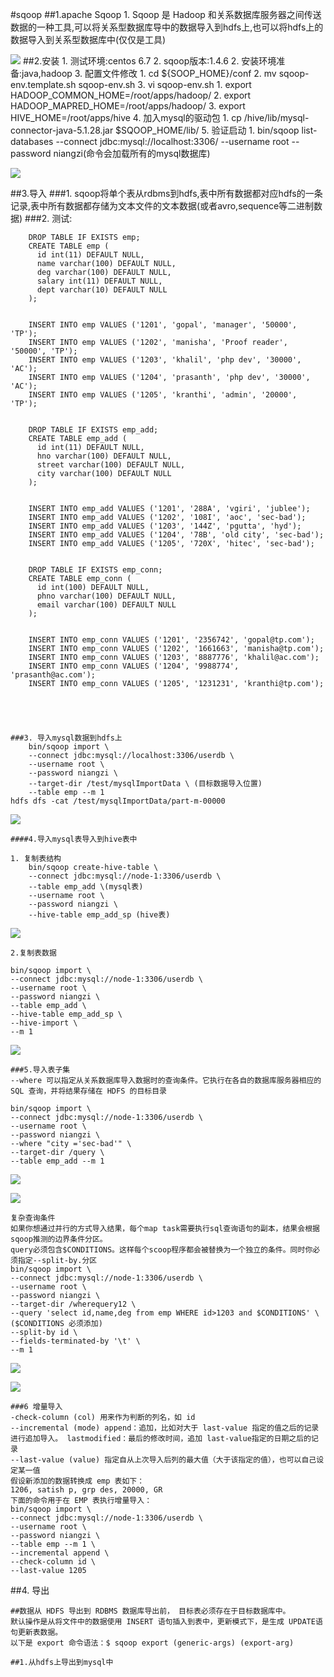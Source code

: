 #sqoop
##1.apache Sqoop
	1. Sqoop 是 Hadoop 和关系数据库服务器之间传送数据的一种工具,可以将关系型数据库导中的数据导入到hdfs上,也可以将hdfs上的数据导入到关系型数据库中(仅仅是工具)

![](https://i.imgur.com/bZ5o0q7.png)
##2.安装
	1. 测试环境:centos 6.7
	2. sqoop版本:1.4.6
	2. 安装环境准备:java,hadoop
	3. 配置文件修改
		1. cd ${SOOP_HOME}/conf
		2. mv sqoop-env.template.sh sqoop-env.sh
		3. vi sqoop-env.sh
			1. export HADOOP_COMMON_HOME=/root/apps/hadoop/
			2. export HADOOP_MAPRED_HOME=/root/apps/hadoop/
			3. export HIVE_HOME=/root/apps/hive
	4. 加入mysql的驱动包
		1. cp /hive/lib/mysql-connector-java-5.1.28.jar	$SQOOP_HOME/lib/
	5. 验证启动
		1. bin/sqoop list-databases --connect jdbc:mysql://localhost:3306/ --username root --password niangzi(命令会加载所有的mysql数据库)
	
![](https://i.imgur.com/0ne7QSZ.png)


##3.导入
	###1. sqoop将单个表从rdbms到hdfs,表中所有数据都对应hdfs的一条记录,表中所有数据都存储为文本文件的文本数据(或者avro,sequence等二进制数据)
	###2. 测试:
		
		DROP TABLE IF EXISTS emp;
		CREATE TABLE emp (
		  id int(11) DEFAULT NULL,
		  name varchar(100) DEFAULT NULL,
		  deg varchar(100) DEFAULT NULL,
		  salary int(11) DEFAULT NULL,
		  dept varchar(10) DEFAULT NULL
		);
		

		INSERT INTO emp VALUES ('1201', 'gopal', 'manager', '50000', 'TP');
		INSERT INTO emp VALUES ('1202', 'manisha', 'Proof reader', '50000', 'TP');
		INSERT INTO emp VALUES ('1203', 'khalil', 'php dev', '30000', 'AC');
		INSERT INTO emp VALUES ('1204', 'prasanth', 'php dev', '30000', 'AC');
		INSERT INTO emp VALUES ('1205', 'kranthi', 'admin', '20000', 'TP');
		

		DROP TABLE IF EXISTS emp_add;
		CREATE TABLE emp_add (
		  id int(11) DEFAULT NULL,
		  hno varchar(100) DEFAULT NULL,
		  street varchar(100) DEFAULT NULL,
		  city varchar(100) DEFAULT NULL
		);
		
		
		INSERT INTO emp_add VALUES ('1201', '288A', 'vgiri', 'jublee');
		INSERT INTO emp_add VALUES ('1202', '108I', 'aoc', 'sec-bad');
		INSERT INTO emp_add VALUES ('1203', '144Z', 'pgutta', 'hyd');
		INSERT INTO emp_add VALUES ('1204', '78B', 'old city', 'sec-bad');
		INSERT INTO emp_add VALUES ('1205', '720X', 'hitec', 'sec-bad');
		
	
		DROP TABLE IF EXISTS emp_conn;
		CREATE TABLE emp_conn (
		  id int(100) DEFAULT NULL,
		  phno varchar(100) DEFAULT NULL,
		  email varchar(100) DEFAULT NULL
		);
		
	
		INSERT INTO emp_conn VALUES ('1201', '2356742', 'gopal@tp.com');
		INSERT INTO emp_conn VALUES ('1202', '1661663', 'manisha@tp.com');
		INSERT INTO emp_conn VALUES ('1203', '8887776', 'khalil@ac.com');
		INSERT INTO emp_conn VALUES ('1204', '9988774', 'prasanth@ac.com');
		INSERT INTO emp_conn VALUES ('1205', '1231231', 'kranthi@tp.com');





	###3. 导入mysql数据到hdfs上
		bin/sqoop import \
		--connect jdbc:mysql://localhost:3306/userdb \
		--username root \
		--password niangzi \
		--target-dir /test/mysqlImportData \ (目标数据导入位置)
		--table emp --m 1
	hdfs dfs -cat /test/mysqlImportData/part-m-00000
![](https://i.imgur.com/tZw9ale.png)

	####4.导入mysql表导入到hive表中
		
	1. 复制表结构
		bin/sqoop create-hive-table \
		--connect jdbc:mysql://node-1:3306/userdb \
		--table emp_add \(mysql表)
		--username root \
		--password niangzi \
		--hive-table emp_add_sp (hive表)
	


![](https://i.imgur.com/4TJVuwI.png)
	  
   
    2.复制表数据

	bin/sqoop import \
	--connect jdbc:mysql://node-1:3306/userdb \
	--username root \
	--password niangzi \
	--table emp_add \
	--hive-table emp_add_sp \
	--hive-import \
	--m 1



![](https://i.imgur.com/ol4CQ6p.png)
	
	###5.导入表子集
	--where 可以指定从关系数据库导入数据时的查询条件。它执行在各自的数据库服务器相应的 SQL 查询，并将结果存储在 HDFS 的目标目录
		
	bin/sqoop import \
	--connect jdbc:mysql://node-1:3306/userdb \
	--username root \
	--password niangzi \
	--where "city ='sec-bad'" \
	--target-dir /query \
	--table emp_add --m 1




![](https://i.imgur.com/Pd6z3EQ.png)

![](https://i.imgur.com/UGaq8yz.png)











	复杂查询条件
	如果你想通过并行的方式导入结果，每个map task需要执行sql查询语句的副本，结果会根据sqoop推测的边界条件分区。	
	query必须包含$CONDITIONS。这样每个scoop程序都会被替换为一个独立的条件。同时你必须指定--split-by.分区
	bin/sqoop import \
	--connect jdbc:mysql://node-1:3306/userdb \
	--username root \
	--password niangzi \
	--target-dir /wherequery12 \
	--query 'select id,name,deg from emp WHERE id>1203 and $CONDITIONS' \($CONDITIONS 必须添加)
	--split-by id \
	--fields-terminated-by '\t' \
	--m 1

![](https://i.imgur.com/rA3eOHn.png)


![](https://i.imgur.com/9EbMP36.png)
		
	
	
	###6 增量导入
	-check-column (col) 用来作为判断的列名，如 id
	--incremental (mode) append：追加，比如对大于 last-value 指定的值之后的记录进行追加导入。 lastmodified：最后的修改时间，追加 last-value指定的日期之后的记录
	--last-value (value) 指定自从上次导入后列的最大值（大于该指定的值），也可以自己设定某一值
	假设新添加的数据转换成 emp 表如下：
	1206, satish p, grp des, 20000, GR
	下面的命令用于在 EMP 表执行增量导入：
	bin/sqoop import \
	--connect jdbc:mysql://node-1:3306/userdb \
	--username root \
	--password niangzi \
	--table emp --m 1 \
	--incremental append \
	--check-column id \
	--last-value 1205

##4. 导出
		
	##数据从 HDFS 导出到 RDBMS 数据库导出前， 目标表必须存在于目标数据库中。
	默认操作是从将文件中的数据使用 INSERT 语句插入到表中，更新模式下，是生成 UPDATE语句更新表数据。
	以下是 export 命令语法：$ sqoop export (generic-args) (export-arg)

	##1.从hdfs上导出到mysql中
    